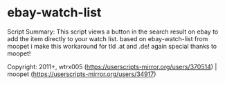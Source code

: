 # ebay-watch-list

Script Summary: This script views a button in the search result on ebay to add the item directly to your watch list. based on ebay-watch-list from moopet i make this workaround for tld .at and .de! again special thanks to moopet! 

Copyright: 2011+, wtrx005 (https://userscripts-mirror.org/users/370514) | moopet (https://userscripts-mirror.org/users/34917) 
